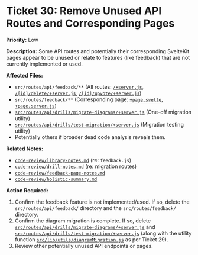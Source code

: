 # Ticket 30: Remove Unused API Routes and Corresponding Pages

**Priority:** Low

**Description:** Some API routes and potentially their corresponding SvelteKit pages appear to be unused or relate to features (like feedback) that are not currently implemented or used.

**Affected Files:**

*   `src/routes/api/feedback/**` (All routes: [`/+server.js`](src/routes/api/feedback/+server.js), [`/[id]/delete/+server.js`](src/routes/api/feedback/[id]/delete/+server.js), [`/[id]/upvote/+server.js`](src/routes/api/feedback/[id]/upvote/+server.js))
*   `src/routes/feedback/**` (Corresponding page: [`+page.svelte`](src/routes/feedback/+page.svelte), [`+page.server.js`](src/routes/feedback/+page.server.js))
*   [`src/routes/api/drills/migrate-diagrams/+server.js`](src/routes/api/drills/migrate-diagrams/+server.js) (One-off migration utility)
*   [`src/routes/api/drills/test-migration/+server.js`](src/routes/api/drills/test-migration/+server.js) (Migration testing utility)
*   Potentially others if broader dead code analysis reveals them.

**Related Notes:**

*   [`code-review/library-notes.md`](code-review/library-notes.md) (re: `feedback.js`)
*   [`code-review/drill-notes.md`](code-review/drill-notes.md) (re: migration routes)
*   [`code-review/feedback-page-notes.md`](code-review/feedback-page-notes.md)
*   [`code-review/holistic-summary.md`](code-review/holistic-summary.md)

**Action Required:**

1.  Confirm the feedback feature is not implemented/used. If so, delete the `src/routes/api/feedback/` directory and the `src/routes/feedback/` directory.
2.  Confirm the diagram migration is complete. If so, delete [`src/routes/api/drills/migrate-diagrams/+server.js`](src/routes/api/drills/migrate-diagrams/+server.js) and [`src/routes/api/drills/test-migration/+server.js`](src/routes/api/drills/test-migration/+server.js) (along with the utility function [`src/lib/utils/diagramMigration.js`](src/lib/utils/diagramMigration.js) as per Ticket 29).
3.  Review other potentially unused API endpoints or pages. 